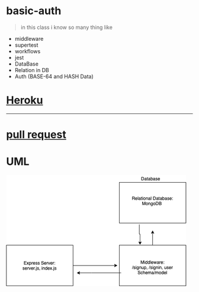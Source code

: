 # basic-auth

> in this class i know so many thing like 

+ middleware
+ supertest
+ workflows
+ jest
+ DataBase
+ Relation in DB
+ Auth
    (BASE-64 and HASH Data)

# [Heroku](https://basic-auth00.herokuapp.com/)

***

# [pull request](https://github.com/EmadIdris/basic-auth/pull/2)

# UML
![](./lab6.png)
